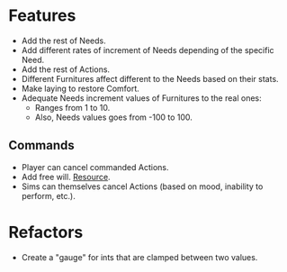 # Features

- Add the rest of Needs.
- Add different rates of increment of Needs depending of the specific Need.
- Add the rest of Actions.
- Different Furnitures affect different to the Needs based on their stats.
- Make laying to restore Comfort.
- Adequate Needs increment values of Furnitures to the real ones:
    - Ranges from 1 to 10.
    - Also, Needs values goes from -100 to 100.

## Commands

- Player can cancel commanded Actions.
- Add free will. [Resource](https://www.youtube.com/watch?v=9gf2MT-IOsg).
- Sims can themselves cancel Actions (based on mood, inability to perform, etc.).
 
# Refactors

- Create a "gauge" for ints that are clamped between two values.